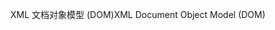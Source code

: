 <span data-ttu-id="dd21b-101">XML 文档对象模型 (DOM)</span><span class="sxs-lookup"><span data-stu-id="dd21b-101">XML Document Object Model (DOM)</span></span>